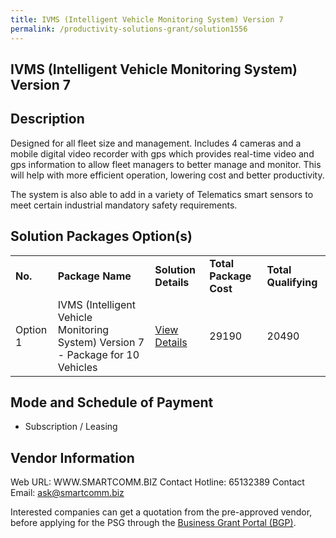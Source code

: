 ```yaml
---
title: IVMS (Intelligent Vehicle Monitoring System) Version 7
permalink: /productivity-solutions-grant/solution1556
---
```


## IVMS (Intelligent Vehicle Monitoring System) Version 7

## Description

Designed for all fleet size and management. 
Includes 4 cameras and a mobile digital video recorder with gps which provides real-time video and gps information to allow fleet managers to better manage and monitor. This will help with more efficient operation, lowering cost and better productivity.   

The system is also able to add in a variety of Telematics smart sensors to meet certain industrial mandatory safety requirements.

## Solution Packages Option(s)

<table>
<tr>
<td><b>No.</b></td>
<td><b>Package Name</b></td>
<td><b>Solution Details</b></td>
<td><b>Total Package Cost</b></td>
<td><b>Total Qualifying</b></td>
</tr>
<tr>
<td>Option 1</td>
<td>IVMS (Intelligent Vehicle Monitoring System) Version 7 - Package for 10 Vehicles</td>
<td><a href='https://www.gobusiness.gov.sg/images/psg/Desensitised_Smartcomms_20200410_Annex_3_Part_5.pdf'>View Details</a></td>
<td>29190</td>
<td>20490</td>
</tr>
</table>

## Mode and Schedule of Payment

 - Subscription / Leasing

## Vendor Information

 Web URL: WWW.SMARTCOMM.BIZ 
Contact Hotline: 65132389 
Contact Email: ask@smartcomm.biz 


Interested companies can get a quotation from the pre-approved vendor, before applying for the PSG through the <a href='https://www.businessgrants.gov.sg/'>Business Grant Portal (BGP)</a>.
